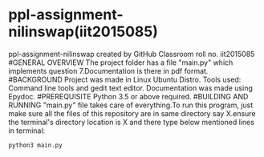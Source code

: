 # ppl-assignment-nilinswap(iit2015085)
ppl-assignment-nilinswap created by GitHub Classroom roll no. iit2015085
#GENERAL OVERVIEW
The project folder has a file "main.py" which implements  question 7.Documentation is there in pdf format.
#BACKGROUND
Project was made in Linux Ubuntu Distro. Tools used: Command line tools and gedit text editor. Documentation was made using Epydoc.
#PREREQUISITE
Python 3.5 or above required.
#BUILDING AND RUNNING
 "main.py" file takes care of everything.To run this program, just make sure all the files of this repository are in same
 directory say X.ensure the terminal's directory location is X and there type below mentioned lines in terminal:
 ```
 python3 main.py
 ```
 
 
 

